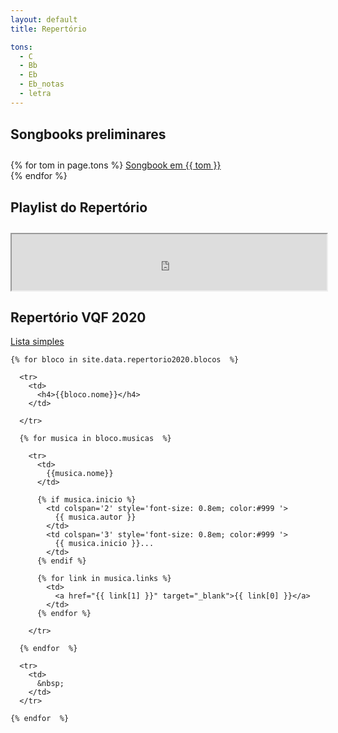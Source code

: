 ```yaml
---
layout: default
title: Repertório

tons:
  - C
  - Bb
  - Eb
  - Eb_notas
  - letra
---
```


<style type="text/css" media="screen">
  td {
    padding: 5px 10px;
  }

  h4 {
    font-size: 1.5em;
    font-weight: bold;
    margin-top:30px;
  }
</style>

#### Songbooks preliminares

  {% for tom in page.tons  %}
  <a href='partituras/songbooks/songbook{{ tom }}.pdf' target='_blank'>Songbook em {{ tom }}</a><br/>
  {% endfor %}


#### Playlist do Repertório

<iframe style="width: 100%; height: 90px;" scrolling="no" src="https://midia.borges.net.br:9093/share.php?id=2&amp;secret=vqfcarnaval2020&amp;embed=true"></iframe>

## Repertório VQF 2020

  <a href='/repertorio_lista'>Lista simples</a>

  <table>

    {% for bloco in site.data.repertorio2020.blocos  %}

      <tr>
        <td>
          <h4>{{bloco.nome}}</h4>
        </td>

      </tr>

      {% for musica in bloco.musicas  %}

        <tr>
          <td>
            {{musica.nome}}
          </td>

          {% if musica.inicio %}
            <td colspan='2' style='font-size: 0.8em; color:#999 '>
              {{ musica.autor }}
            </td>
            <td colspan='3' style='font-size: 0.8em; color:#999 '>
              {{ musica.inicio }}...
            </td>
          {% endif %}

          {% for link in musica.links %}
            <td>
              <a href="{{ link[1] }}" target="_blank">{{ link[0] }}</a>
            </td>
          {% endfor %}

        </tr>

      {% endfor  %}

      <tr>
        <td>
          &nbsp;
        </td>
      </tr>

    {% endfor  %}


  </table>


